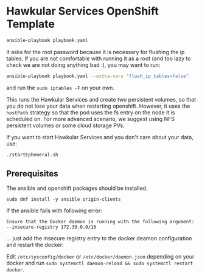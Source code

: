 # Hawkular Services OpenShift Template

```bash
ansible-playbook playbook.yaml
```

It asks for the root password because it is necessary for flushing the ip tables. If you are not comfortable with running it as a root (and too lazy to check we are not doing anything bad :), you may want to run:

```bash
ansible-playbook playbook.yaml --extra-vars "flush_ip_tables=false"
```

and run the `sudo iptables -F` on your own.

This runs the Hawkular Services and create two persistent volumes, so that you do not lose your data when restarting openshift. However, it uses the `hostPath` strategy so that the pod uses the fs entry on the node it is scheduled on. For more advanced scenario, we suggest using NFS persistent volumes or some cloud storage PVs.

If you want to start Hawkular Services and you don't care about your data, use:
```bash
./startEphemeral.sh
```

## Prerequisites
The ansible and openshift packages should be installed.

```
sudo dnf install -y ansible origin-clients
```

If the ansible fails with following error:
```
Ensure that the Docker daemon is running with the following argument: --insecure-registry 172.30.0.0/16
```
... just add the insecure registry entry to the docker deamon configuration and restart the docker:

Edit `/etc/sysconfig/docker` or `/etc/docker/daemon.json` depending on your docker and run `sudo systemctl daemon-reload && sudo systemctl restart docker`.
